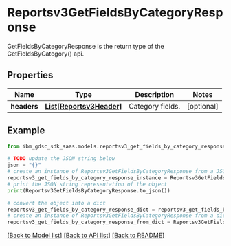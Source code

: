 # Reportsv3GetFieldsByCategoryResponse

GetFieldsByCategoryResponse is the return type of the GetFieldsByCategory() api.

## Properties

Name | Type | Description | Notes
------------ | ------------- | ------------- | -------------
**headers** | [**List[Reportsv3Header]**](Reportsv3Header.md) | Category fields. | [optional] 

## Example

```python
from ibm_gdsc_sdk_saas.models.reportsv3_get_fields_by_category_response import Reportsv3GetFieldsByCategoryResponse

# TODO update the JSON string below
json = "{}"
# create an instance of Reportsv3GetFieldsByCategoryResponse from a JSON string
reportsv3_get_fields_by_category_response_instance = Reportsv3GetFieldsByCategoryResponse.from_json(json)
# print the JSON string representation of the object
print(Reportsv3GetFieldsByCategoryResponse.to_json())

# convert the object into a dict
reportsv3_get_fields_by_category_response_dict = reportsv3_get_fields_by_category_response_instance.to_dict()
# create an instance of Reportsv3GetFieldsByCategoryResponse from a dict
reportsv3_get_fields_by_category_response_from_dict = Reportsv3GetFieldsByCategoryResponse.from_dict(reportsv3_get_fields_by_category_response_dict)
```
[[Back to Model list]](../README.md#documentation-for-models) [[Back to API list]](../README.md#documentation-for-api-endpoints) [[Back to README]](../README.md)


